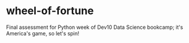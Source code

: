 # wheel-of-fortune
Final assessment for Python week of Dev10 Data Science bookcamp; it's America's game, so let's spin!
